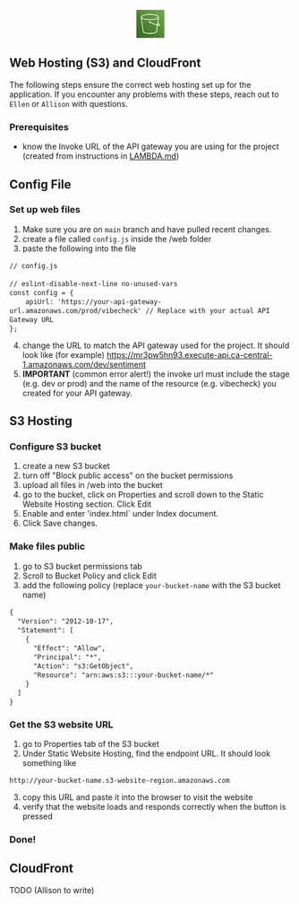 <p align="center">
  <img src="https://github.com/Jonqora/VibeCheckMyProf/blob/doc-update/scratch/image_files/s3.png" width="50" height="50" />
</p> 

## Web Hosting (S3) and CloudFront

The following steps ensure the correct web hosting set up for the application.
If you encounter any problems with these steps, reach out to `Ellen` or `Allison` with questions. 

### Prerequisites
- know the Invoke URL of the API gateway you are using for the project (created from instructions in [LAMBDA.md](LAMBDA.md))

## Config File

### Set up web files
1. Make sure you are on `main` branch and have pulled recent changes.
2. create a file called `config.js` inside the /web folder
3. paste the following into the file 
```
// config.js

// eslint-disable-next-line no-unused-vars
const config = {
    apiUrl: 'https://your-api-gateway-url.amazonaws.com/prod/vibecheck' // Replace with your actual API Gateway URL
};
```
4. change the URL to match the API gateway used for the project. It should look like (for example) https://mr3pw5hn93.execute-api.ca-central-1.amazonaws.com/dev/sentiment
5. **IMPORTANT** (common error alert!) the invoke url must include the stage (e.g. dev or prod) and the name of the resource (e.g. vibecheck) you created for your API gateway.

## S3 Hosting

### Configure S3 bucket
1. create a new S3 bucket
2. turn off "Block public access" on the bucket permissions 
3. upload all files in /web into the bucket
4. go to the bucket, click on Properties and scroll down to the Static Website Hosting section. Click Edit
5. Enable and enter 'index.html` under Index document. 
6. Click Save changes.

### Make files public
1. go to S3 bucket permissions tab
2. Scroll to Bucket Policy and click Edit
3. add the following policy (replace `your-bucket-name` with the S3 bucket name)
```
{
  "Version": "2012-10-17",
  "Statement": [
    {
      "Effect": "Allow",
      "Principal": "*",
      "Action": "s3:GetObject",
      "Resource": "arn:aws:s3:::your-bucket-name/*"
    }
  ]
}
```

### Get the S3 website URL
1. go to Properties tab of the S3 bucket
2. Under Static Website Hosting, find the endpoint URL. It should look something like
```
http://your-bucket-name.s3-website-region.amazonaws.com
```
3. copy this URL and paste it into the browser to visit the website
4. verify that the website loads and responds correctly when the button is pressed

### Done!


## CloudFront

TODO (Allison to write)